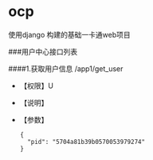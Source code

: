 # ocp
使用django 构建的基础一卡通web项目



###用户中心接口列表

####1.获取用户信息
	/app1/get_user
-	【权限】U
-	【说明】
-	【参数】

		{
		  "pid": "5704a81b39b0570053979274"
		}